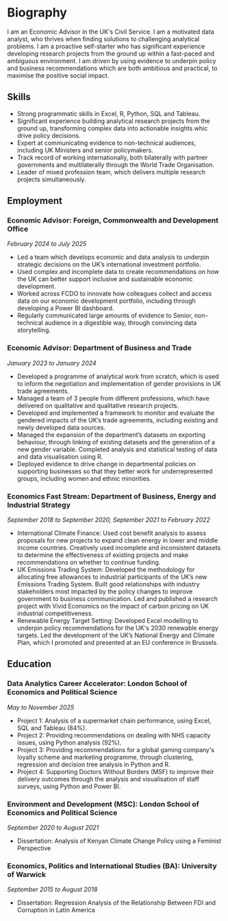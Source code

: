 # Biography

I am an Economic Advisor in the UK's Civil Service. I am a motivated data analyst, who thrives when finding solutions to challenging analytical problems. I am a proactive self-starter who has significant experience developing research projects from the ground up within a fast-paced and ambiguous environment. I am driven by using evidence to underpin policy and business recommendations which are both ambitious and practical, to maximise the positive social impact. 

## Skills

* Strong programmatic skills in Excel, R, Python, SQL and Tableau.
* Significant experience building analytical research projects from the ground up, transforming complex data into actionable insights whic drive policy decisions.
* Expert at communicating evidence to non-technical audiences, including UK Ministers and senior policymakers.
* Track record of working internationally, both bilaterally with partner governments and multilaterally through the World Trade Organisation.
* Leader of mixed profession team, which delivers multiple research projects simultaneously.

## Employment 

### Economic Advisor: Foreign, Commonwealth and Development Office
_February 2024 to July 2025_

* Led a team which develops economic and data analysis to underpin strategic decisions on the UK’s international investment portfolio.
* Used complex and incomplete data to create recommendations on how the UK can better support inclusive and sustainable economic development. 
* Worked across FCDO to innovate how colleagues collect and access data on our economic development portfolio, including through developing a Power BI dashboard.
* Regularly communicated large amounts of evidence to Senior, non-technical audience in a digestible way, through convincing data storytelling. 

### Economic Advisor: Department of Business and Trade
_January 2023 to January 2024_

* Developed a programme of analytical work from scratch, which is used to inform the negotiation and implementation of gender provisions in UK trade agreements.
* Managed a team of 3 people from different professions, which have delivered on qualitative and qualitative research projects. 
* Developed and implemented a framework to monitor and evaluate the gendered impacts of the UK’s trade agreements, including existing and newly developed data sources.
* Managed the expansion of the department’s datasets on exporting behaviour, through linking of existing datasets and the generation of a new gender variable. Completed analysis and statistical testing of data and data visualisation using R. 
* Deployed evidence to drive change in departmental policies on supporting businesses so that they better work for underrepresented groups, including women and ethnic minorities. 

### Economics Fast Stream: Department of Business, Energy and Industrial Strategy
_September 2018 to September 2020, September 2021 to February 2022_

* International Climate Finance: Used cost benefit analysis to assess proposals for new projects to expand clean energy in lower and middle income countries. Creatively used incomplete and inconsistent datasets to determine the effectiveness of existing projects and make recommendations on whether to continue funding. 
* UK Emissions Trading System: Developed the methodology for allocating free allowances to industrial participants of the UK’s new Emissions Trading System. Built good relationships with industry stakeholders most impacted by the policy changes to improve government to business communication. Led and published a research project with Vivid Economics on the impact of carbon pricing on UK industrial competitiveness. 
* Renewable Energy Target Setting: Developed Excel modelling to underpin policy recommendations for the UK's 2030 renewable energy targets. Led the development of the UK’s National Energy and Climate Plan, which I promoted and presented at an EU conference in Brussels.

## Education

### Data Analytics Career Accelerator: London School of Economics and Political Science
_May to November 2025_
* Project 1: Analysis of a supermarket chain performance, using Excel, SQL and Tableau (84%).
* Project 2: Providing recommendations on dealing with NHS capacity issues, using Python analysis (92%).
* Project 3: Providing recommendations for a global gaming company's loyalty scheme and marketing programme, through clustering, regression and decision tree analysis in Python and R.
* Project 4: Supporting Doctors Without Borders (MSF) to improve their delivery outcomes through the analysis and visualisation of staff surveys, using Python and Power BI. 

### Environment and Development (MSC): London School of Economics and Political Science
_September 2020 to August 2021_
* Dissertation: Analysis of Kenyan Climate Change Policy using a Feminist Perspective

### Economics, Politics and International Studies (BA): University of Warwick 
_September 2015 to August 2018_
* Dissertation: Regression Analysis of the Relationship Between FDI and Corruption in Latin America
